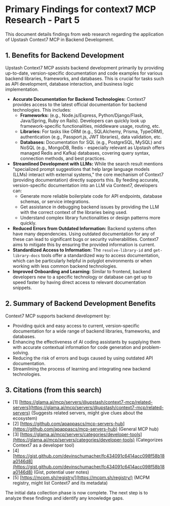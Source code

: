 # Primary Findings for context7 MCP Research - Part 5

This document details findings from web research regarding the application of Upstash Context7 MCP in Backend Development.

## 1. Benefits for Backend Development

Upstash Context7 MCP assists backend development primarily by providing up-to-date, version-specific documentation and code examples for various backend libraries, frameworks, and databases. This is crucial for tasks such as API development, database interaction, and business logic implementation.

*   **Accurate Documentation for Backend Technologies:** Context7 provides access to the latest official documentation for backend technologies. This includes:
    *   **Frameworks:** (e.g., Node.js/Express, Python/Django/Flask, Java/Spring, Ruby on Rails). Developers can quickly look up framework-specific functionalities, middleware usage, routing, etc.
    *   **Libraries:** For tasks like ORM (e.g., SQLAlchemy, Prisma, TypeORM), authentication (e.g., Passport.js, JWT libraries), data validation, etc.
    *   **Databases:** Documentation for SQL (e.g., PostgreSQL, MySQL) and NoSQL (e.g., MongoDB, Redis - especially relevant as Upstash offers managed Redis and Kafka) databases, covering query syntax, connection methods, and best practices.
*   **Streamlined Development with LLMs:** While the search result mentions "specialized prompt suggestions that help large language models (LLMs) interact with external systems," the core mechanism of Context7 (providing documentation) directly supports this. By feeding accurate, version-specific documentation into an LLM via Context7, developers can:
    *   Generate more reliable boilerplate code for API endpoints, database schemas, or service integrations.
    *   Get assistance in debugging backend issues by providing the LLM with the correct context of the libraries being used.
    *   Understand complex library functionalities or design patterns more quickly.
*   **Reduced Errors from Outdated Information:** Backend systems often have many dependencies. Using outdated documentation for any of these can lead to significant bugs or security vulnerabilities. Context7 aims to mitigate this by ensuring the provided information is current.
*   **Standardized Access to Information:** The `resolve-library-id` and `get-library-docs` tools offer a standardized way to access documentation, which can be particularly helpful in polyglot environments or when working with less common backend technologies.
*   **Improved Onboarding and Learning:** Similar to frontend, backend developers new to a specific technology or database can get up to speed faster by having direct access to relevant documentation snippets.

## 2. Summary of Backend Development Benefits

Context7 MCP supports backend development by:

*   Providing quick and easy access to current, version-specific documentation for a wide range of backend libraries, frameworks, and databases.
*   Enhancing the effectiveness of AI coding assistants by supplying them with accurate contextual information for code generation and problem-solving.
*   Reducing the risk of errors and bugs caused by using outdated API documentation.
*   Streamlining the process of learning and integrating new backend technologies.

## 3. Citations (from this search)

*   [1] [https://glama.ai/mcp/servers/@upstash/context7-mcp/related-servers](https://glama.ai/mcp/servers/@upstash/context7-mcp/related-servers) (Suggests related servers, might give clues about the ecosystem)
*   [2] [https://github.com/apappascs/mcp-servers-hub](https://github.com/apappascs/mcp-servers-hub) (General MCP hub)
*   [3] [https://glama.ai/mcp/servers/categories/developer-tools](https://glama.ai/mcp/servers/categories/developer-tools) (Categorizes Context7 as a developer tool)
*   [4] [https://gist.github.com/devinschumacher/fc434091c6414acc098f58b18a0146d8](https://gist.github.com/devinschumacher/fc434091c6414acc098f58b18a0146d8) (Gist, potential user notes)
*   [5] [https://mcpm.sh/registry/](https://mcpm.sh/registry/) (MCPM registry, might list Context7 and its metadata)

The initial data collection phase is now complete. The next step is to analyze these findings and identify any knowledge gaps.